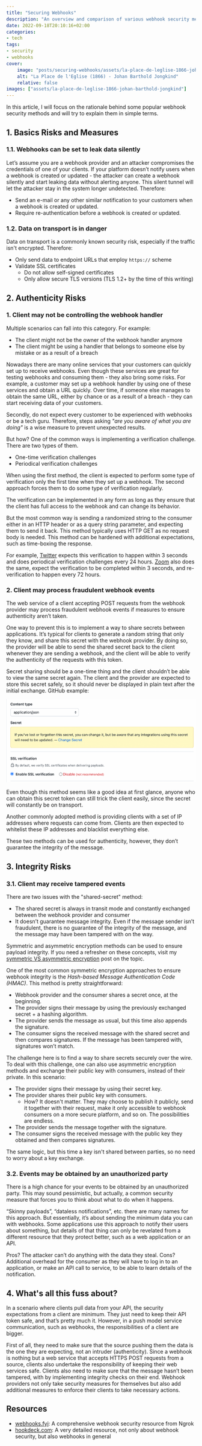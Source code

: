 ```yaml
---
title: "Securing Webhooks"
description: "An overview and comparison of various webhook security methods"
date: 2022-09-18T20:10:16+02:00
categories:
- tech
tags:
- security
- webhooks
cover:
    image: "posts/securing-webhooks/assets/la-place-de-leglise-1866-johan-barthold-jongkind.jpg"
    alt: "La Place de l'Eglise (1866) - Johan Barthold Jongkind"
    relative: false
images: ["assets/la-place-de-leglise-1866-johan-barthold-jongkind"]
---
```


In this article, I will focus on the rationale behind some popular webhook security methods and will try to explain
them in simple terms.

## 1. Basics Risks and Measures

### 1.1. Webhooks can be set to leak data silently

Let’s assume you are a webhook provider and an attacker compromises the credentials of one of your clients. If your
platform doesn’t notify users when a webhook is created or updated - the attacker can create a webhook silently and
start leaking data without alerting anyone. This silent tunnel will let the attacker stay in the system longer
undetected. Therefore:

- Send an e-mail or any other similar notification to your customers when a webhook is created or updated.
- Require re-authentication before a webhook is created or updated.

### 1.2. Data on transport is in danger

Data on transport is a commonly known security risk, especially if the traffic isn't encrypted. Therefore:

- Only send data to endpoint URLs that employ `https://` scheme
- Validate SSL certificates
  - Do not allow self-signed certificates
  - Only allow secure TLS versions (TLS 1.2+ by the time of this writing)

## 2. Authenticity Risks

### 1. Client may not be controlling the webhook handler

Multiple scenarios can fall into this category. For example:

- The client might not be the owner of the webhook handler anymore
- The client might be using a handler that belongs to someone else by mistake or as a result of a breach

Nowadays there are many online services that your customers can quickly set up to receive webhooks. Even though these
services are great for testing webhooks and consuming them - they also bring some risks. For example, a customer may
set up a webhook handler by using one of these services and obtain a URL quickly. Over time, if someone else manages
to obtain the same URL, either by chance or as a result of a breach - they can start receiving data of your customers.

Secondly, do not expect every customer to be experienced with webhooks or be a tech guru. Therefore, steps asking
_"are you aware of what you are doing"_ is a wise measure to prevent unexpected results.

But how? One of the common ways is implementing a verification challenge. There are two types of them.

- One-time verification challenges
- Periodical verification challenges

When using the first method, the client is expected to perform some type of verification only the first time
when they set up a webhook. The second approach forces them to do some type of verification regularly.

The verification can be implemented in any form as long as they ensure that the client has full access to the webhook
and can change its behavior.

But the most common way is sending a randomized string to the consumer either in an HTTP header or as a query string
parameter, and expecting them to send it back. This method typically uses HTTP GET as no request body is needed. This
method can be hardened with additional expectations, such as time-boxing the response.

For example,
[Twitter](https://developer.twitter.com/en/docs/twitter-api/enterprise/account-activity-api/guides/securing-webhooks)
expects this verification to happen within 3 seconds and does periodical verification challenges every 24 hours.
[Zoom](https://developer.twitter.com/en/docs/twitter-api/enterprise/account-activity-api/guides/securing-webhooks) also
does the same, expect the verification to be completed within 3 seconds, and re-verification to happen every 72 hours.

### 2. Client may process fraudulent webhook events

The web service of a client accepting POST requests from the webhook provider may process fraudulent webhook events if
measures to ensure authenticity aren’t taken.

One way to prevent this is to implement a way to share secrets between applications. It’s typical for clients to
generate a random string that only they know, and share this secret with the webhook provider. By doing so, the
provider will be able to send the shared secret back to the client whenever they are sending a webhook, and the client
will be able to verify the authenticity of the requests with this token.

Secret sharing should be a one-time thing and the client shouldn’t be able to view the same secret again. The client
and the provider are expected to store this secret safely, so it should never be displayed in plain text after the
initial exchange. GitHub example:

![github-webhook-secrets](assets/github-webhook-secrets.png)

Even though this method seems like a good idea at first glance, anyone who can obtain this secret token can still trick
the client easily, since the secret will constantly be on transport.

Another commonly adopted method is providing clients with a set of IP addresses where requests can come from. Clients
are then expected to whitelist these IP addresses and blacklist everything else.

These two methods can be used for authenticity, however, they don’t guarantee the integrity of the message.

## 3. Integrity Risks

### 3.1. Client may receive tampered events

There are two issues with the "shared-secret" method:

- The shared secret is always in transit mode and constantly exchanged between the webhook provider and consumer
- It doesn’t guarantee message integrity. Even if the message sender isn’t fraudulent, there is no guarantee of the
  integrity of the message, and the message may have been tampered with on the way.

Symmetric and asymmetric encryption methods can be used to ensure payload integrity. If you need a refresher on these
concepts, visit my
[symmetric VS asymmetric encryption](https://www.serhatdundar.com/posts/symmetric-and-asymmetric-encryption/) post on
the topic.

One of the most common symmetric encryption approaches to ensure webhook integrity is the
_Hash-based Message Authentication Code (HMAC)_. This method is pretty straightforward:

- Webhook provider and the consumer shares a secret once, at the beginning.
- The provider signs their message by using the previously exchanged secret + a hashing algorithm.
- The provider sends the message as usual, but this time also appends the signature.
- The consumer signs the received message with the shared secret and then compares signatures. If the message has been
  tampered with, signatures won’t match.

The challenge here is to find a way to share secrets securely over the wire. To deal with this challenge, one can also
use asymmetric encryption methods and exchange their public key with consumers, instead of their private. In this
scenario:

- The provider signs their message by using their secret key.
- The provider shares their public key with consumers.
  - How? It doesn't matter. They may choose to publish it publicly, send it together with their request, make it only
    accessible to webhook consumers on a more secure platform, and so on. The possibilities are endless.
- The provider sends the message together with the signature.
- The consumer signs the received message with the public key they obtained and then compares signatures.

The same logic, but this time a key isn't shared between parties, so no need to worry about a key exchange.

### 3.2. Events may be obtained by an unauthorized party

There is a high chance for your events to be obtained by an unauthorized party. This may sound pessimistic, but
actually, a common security measure that forces you to think about what to do when it happens.

“Skinny payloads”, “dataless notifications”, etc. there are many names for this approach. But essentially, it’s about
sending the minimum data you can with webhooks. Some applications use this approach to notify their users about
something, but details of that thing can only be revelated from a different resource that they protect better, such as
a web application or an API.

Pros? The attacker can’t do anything with the data they steal. Cons? Additional overhead for the consumer as they will
have to log in to an application, or make an API call to service, to be able to learn details of the notification.

## 4. What's all this fuss about?

In a scenario where clients pull data from your API, the security expectations from a client are minimum. They just
need to keep their API token safe, and that’s pretty much it. However, in a push model service communication, such as
webhooks, the responsibilities of a client are bigger.

First of all, they need to make sure that the source pushing them the data is the one they are expecting, not an
intruder (authenticity). Since a webhook is nothing but a web service that accepts HTTPS POST requests from a source,
clients also undertake the responsibility of keeping their web services safe. Clients also need to make sure that the
message hasn’t been tampered, with by implementing integrity checks on their end. Webhook providers not only take
security measures for themselves but also add additional measures to enforce their clients to take necessary actions.

## Resources

- [webhooks.fyi](https://webhooks.fyi/): A comprehensive webhook security resource from Ngrok
- [hookdeck.com](https://hookdeck.com/webhooks/guides/complete-guide-to-webhook-security#webhook-security-concerns): A very detailed resource, not only about webhook security, but also webhooks in general

